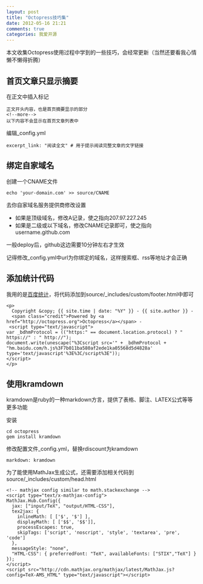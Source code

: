 ```yaml
---
layout: post
title: "Octopress技巧集"
date: 2012-05-16 21:21
comments: true
categories: 我爱开源
---
```


本文收集Octopress使用过程中学到的一些技巧，会经常更新（当然还要看我心情懒不懒得折腾）

<!--more-->

## 首页文章只显示摘要

在正文中插入标记

```
正文开头内容，也是首页摘要显示的部分
<!--more-->
以下内容不会显示在首页文章列表中
```

编辑_config.yml

```
excerpt_link: "阅读全文" # 用于提示阅读完整文章的文字链接
```

## 绑定自家域名

创建一个CNAME文件

```
echo 'your-domain.com' >> source/CNAME
```
去你自家域名服务提供商修改设置

* 如果是顶级域名，修改A记录，使之指向207.97.227.245
* 如果是二级或以下域名，修改CNAME记录即可，使之指向username.github.com

一般deploy后，github这边需要10分钟左右才生效

记得修改_config.yml中url为你绑定的域名，这样搜索框、rss等地址才会正确

## 添加统计代码

我用的是[百度统计](http://tongji.baidu.com)，将代码添加到source/_includes/custom/footer.html中即可

```
<p>
  Copyright &copy; {{ site.time | date: "%Y" }} - {{ site.author }} -
  <span class="credit">Powered by <a href="http://octopress.org">Octopress</a></span> -
 <script type="text/javascript">
var _bdhmProtocol = (("https:" == document.location.protocol) ? " https://" : " http://");
document.write(unescape("%3Cscript src='" + _bdhmProtocol + "hm.baidu.com/h.js%3F7b011ba580af2ede1ka05568d5d4828a' type='text/javascript'%3E%3C/script%3E"));
</script>
</p>
```

## 使用kramdown

kramdown是ruby的一种markdown方言，提供了表格、脚注、LATEX公式等等更多功能

安装

```
cd octopress
gem install kramdown
```

修改配置文件_config.yml，替换rdiscount为kramdown

```
markdown: kramdown
```

为了能使用MathJax生成公式，还需要添加相关代码到source/_includes/custom/head.html

```
<!-- mathjax config similar to math.stackexchange -->
<script type="text/x-mathjax-config">
MathJax.Hub.Config({
  jax: ["input/TeX", "output/HTML-CSS"],
  tex2jax: {
    inlineMath: [ ['$', '$'] ],
    displayMath: [ ['$$', '$$']],
    processEscapes: true,
    skipTags: ['script', 'noscript', 'style', 'textarea', 'pre', 'code']
  },
  messageStyle: "none",
  "HTML-CSS": { preferredFont: "TeX", availableFonts: ["STIX","TeX"] }
});
</script>
<script src="http://cdn.mathjax.org/mathjax/latest/MathJax.js?config=TeX-AMS_HTML" type="text/javascript"></script>
```
